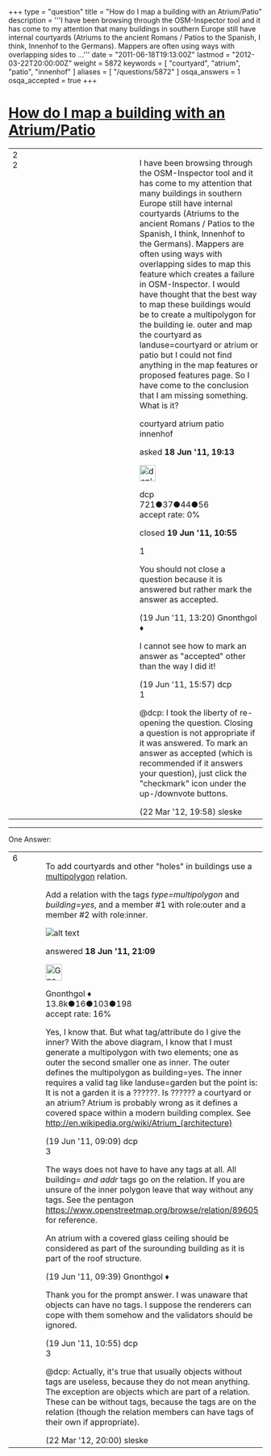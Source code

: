 +++
type = "question"
title = "How do I map a building with an Atrium/Patio"
description = '''I have been browsing through the OSM-Inspector tool and it has come to my attention that many buildings in southern Europe still have internal courtyards (Atriums to the ancient Romans / Patios to the Spanish, I think, Innenhof to the Germans). Mappers are often using ways with overlapping sides to ...'''
date = "2011-06-18T19:13:00Z"
lastmod = "2012-03-22T20:00:00Z"
weight = 5872
keywords = [ "courtyard", "atrium", "patio", "innenhof" ]
aliases = [ "/questions/5872" ]
osqa_answers = 1
osqa_accepted = true
+++

<div class="headNormal">

# [How do I map a building with an Atrium/Patio](/questions/5872/how-do-i-map-a-building-with-an-atriumpatio)

</div>

<div id="main-body">

<div id="askform">

<table id="question-table" style="width:100%;">
<colgroup>
<col style="width: 50%" />
<col style="width: 50%" />
</colgroup>
<tbody>
<tr>
<td style="width: 30px; vertical-align: top"><div class="vote-buttons">
<span id="post-5872-upvote" class="ajax-command post-vote up" rel="nofollow" title="I like this post (click again to cancel)"> </span>
<div id="post-5872-score" class="post-score" title="current number of votes">
2
</div>
<span id="post-5872-downvote" class="ajax-command post-vote down" rel="nofollow" title="I dont like this post (click again to cancel)"> </span> <span id="favorite-mark" class="ajax-command favorite-mark" rel="nofollow" title="mark/unmark this question as favorite (click again to cancel)"> </span>
<div id="favorite-count" class="favorite-count">
2
</div>
</div></td>
<td><div id="item-right">
<div class="question-body">
<p>I have been browsing through the OSM-Inspector tool and it has come to my attention that many buildings in southern Europe still have internal courtyards (Atriums to the ancient Romans / Patios to the Spanish, I think, Innenhof to the Germans). Mappers are often using ways with overlapping sides to map this feature which creates a failure in OSM-Inspector. I would have thought that the best way to map these buildings would be to create a multipolygon for the building ie. outer and map the courtyard as landuse=courtyard or atrium or patio but I could not find anything in the map features or proposed features page. So I have come to the conclusion that I am missing something. What is it?</p>
</div>
<div id="question-tags" class="tags-container tags">
<span class="post-tag tag-link-courtyard" rel="tag" title="see questions tagged &#39;courtyard&#39;">courtyard</span> <span class="post-tag tag-link-atrium" rel="tag" title="see questions tagged &#39;atrium&#39;">atrium</span> <span class="post-tag tag-link-patio" rel="tag" title="see questions tagged &#39;patio&#39;">patio</span> <span class="post-tag tag-link-innenhof" rel="tag" title="see questions tagged &#39;innenhof&#39;">innenhof</span>
</div>
<div id="question-controls" class="post-controls">
&#10;</div>
<div class="post-update-info-container">
<div class="post-update-info post-update-info-user">
<p>asked <strong>18 Jun '11, 19:13</strong></p>
<img src="https://secure.gravatar.com/avatar/cd4569f9fa1aac11eb6b19d6de309ea6?s=32&amp;d=identicon&amp;r=g" class="gravatar" width="32" height="32" alt="dcp&#39;s gravatar image" />
<p><span>dcp</span><br />
<span class="score" title="721 reputation points">721</span><span title="37 badges"><span class="badge1">●</span><span class="badgecount">37</span></span><span title="44 badges"><span class="silver">●</span><span class="badgecount">44</span></span><span title="56 badges"><span class="bronze">●</span><span class="badgecount">56</span></span><br />
<span class="accept_rate" title="Rate of the user&#39;s accepted answers">accept rate:</span> <span title="dcp has no accepted answers">0%</span></p>
</div>
<div class="post-update-info post-update-info-edited">
<p><span> closed <strong>19 Jun '11, 10:55</strong> </span></p>
</div>
</div>
<div id="comments-container-5872" class="comments-container">
<span id="5881"></span>
<div id="comment-5881" class="comment">
<div id="post-5881-score" class="comment-score">
1
</div>
<div class="comment-text">
<p>You should not close a question because it is answered but rather mark the answer as accepted.</p>
</div>
<div id="comment-5881-info" class="comment-info">
<span class="comment-age">(19 Jun '11, 13:20)</span> <span class="comment-user userinfo">Gnonthgol ♦</span>
</div>
</div>
<span id="5882"></span>
<div id="comment-5882" class="comment">
<div id="post-5882-score" class="comment-score">
&#10;</div>
<div class="comment-text">
<p>I cannot see how to mark an answer as "accepted" other than the way I did it!</p>
</div>
<div id="comment-5882-info" class="comment-info">
<span class="comment-age">(19 Jun '11, 15:57)</span> <span class="comment-user userinfo">dcp</span>
</div>
</div>
<span id="11436"></span>
<div id="comment-11436" class="comment">
<div id="post-11436-score" class="comment-score">
1
</div>
<div class="comment-text">
<p><span>@dcp</span>: I took the liberty of re-opening the question. Closing a question is not appropriate if it was answered. To mark an answer as accepted (which is recommended if it answers your question), just click the "checkmark" icon under the up-/downvote buttons.</p>
</div>
<div id="comment-11436-info" class="comment-info">
<span class="comment-age">(22 Mar '12, 19:58)</span> <span class="comment-user userinfo">sleske</span>
</div>
</div>
</div>
<div id="comment-tools-5872" class="comment-tools">
&#10;</div>
<div class="clear">
&#10;</div>
<div id="comment-5872-form-container" class="comment-form-container">
&#10;</div>
<div class="clear">
&#10;</div>
</div></td>
</tr>
</tbody>
</table>

------------------------------------------------------------------------

<div class="tabBar">

<span id="sort-top"></span>

<div class="headQuestions">

One Answer:

</div>

</div>

<span id="5873"></span>

<div id="answer-container-5873" class="answer accepted-answer">

<table style="width:100%;">
<colgroup>
<col style="width: 50%" />
<col style="width: 50%" />
</colgroup>
<tbody>
<tr>
<td style="width: 30px; vertical-align: top"><div class="vote-buttons">
<span id="post-5873-upvote" class="ajax-command post-vote up" rel="nofollow" title="I like this post (click again to cancel)"> </span>
<div id="post-5873-score" class="post-score" title="current number of votes">
6
</div>
<span id="post-5873-downvote" class="ajax-command post-vote down" rel="nofollow" title="I dont like this post (click again to cancel)"> </span> <span class="accept-answer on" rel="nofollow" title="dcp has selected this answer as the correct answer"> </span>
</div></td>
<td><div class="item-right">
<div class="answer-body">
<p>To add courtyards and other "holes" in buildings use a <a href="https://wiki.openstreetmap.org/wiki/Multipolygon">multipolygon</a> relation.</p>
<p>Add a relation with the tags <em>type=multipolygon</em> and <em>building=yes</em>, and a member #1 with role:outer and a member #2 with role:inner.</p>
<p><img src="https://wiki.openstreetmap.org/w/images/thumb/b/b4/Multipolygon_Illustration_1.svg/400px-Multipolygon_Illustration_1.svg.png" alt="alt text" /></p>
</div>
<div class="answer-controls post-controls">
&#10;</div>
<div class="post-update-info-container">
<div class="post-update-info post-update-info-user">
<p>answered <strong>18 Jun '11, 21:09</strong></p>
<img src="https://secure.gravatar.com/avatar/44a4438f0146dfd898e24c221fd28b58?s=32&amp;d=identicon&amp;r=g" class="gravatar" width="32" height="32" alt="Gnonthgol&#39;s gravatar image" />
<p><span>Gnonthgol ♦</span><br />
<span class="score" title="13750 reputation points"><span>13.8k</span></span><span title="16 badges"><span class="badge1">●</span><span class="badgecount">16</span></span><span title="103 badges"><span class="silver">●</span><span class="badgecount">103</span></span><span title="198 badges"><span class="bronze">●</span><span class="badgecount">198</span></span><br />
<span class="accept_rate" title="Rate of the user&#39;s accepted answers">accept rate:</span> <span title="Gnonthgol has 57 accepted answers">16%</span></p>
</img>
</div>
</div>
<div id="comments-container-5873" class="comments-container">
<span id="5878"></span>
<div id="comment-5878" class="comment">
<div id="post-5878-score" class="comment-score">
&#10;</div>
<div class="comment-text">
<p>Yes, I know that. But what tag/attribute do I give the inner? With the above diagram, I know that I must generate a multipolygon with two elements; one as outer the second smaller one as inner. The outer defines the multipolygon as building=yes. The inner requires a valid tag like landuse=garden but the point is: It is not a garden it is a ??????. Is ?????? a courtyard or an atrium? Atrium is probably wrong as it defines a covered space within a modern building complex. See <a href="http://en.wikipedia.org/wiki/Atrium_(architecture)">http://en.wikipedia.org/wiki/Atrium_(architecture)</a></p>
</div>
<div id="comment-5878-info" class="comment-info">
<span class="comment-age">(19 Jun '11, 09:09)</span> <span class="comment-user userinfo">dcp</span>
</div>
</div>
<span id="5879"></span>
<div id="comment-5879" class="comment">
<div id="post-5879-score" class="comment-score">
3
</div>
<div class="comment-text">
<p>The ways does not have to have any tags at all. All building= <em>and addr</em> tags go on the relation. If you are unsure of the inner polygon leave that way without any tags. See the pentagon <a href="https://www.openstreetmap.org/browse/relation/89605">https://www.openstreetmap.org/browse/relation/89605</a> for reference.</p>
<p>An atrium with a covered glass ceiling should be considered as part of the surounding building as it is part of the roof structure.</p>
</div>
<div id="comment-5879-info" class="comment-info">
<span class="comment-age">(19 Jun '11, 09:39)</span> <span class="comment-user userinfo">Gnonthgol ♦</span>
</div>
</div>
<span id="5880"></span>
<div id="comment-5880" class="comment">
<div id="post-5880-score" class="comment-score">
&#10;</div>
<div class="comment-text">
<p>Thank you for the prompt answer. I was unaware that objects can have no tags. I suppose the renderers can cope with them somehow and the validators should be ignored.</p>
</div>
<div id="comment-5880-info" class="comment-info">
<span class="comment-age">(19 Jun '11, 10:55)</span> <span class="comment-user userinfo">dcp</span>
</div>
</div>
<span id="11437"></span>
<div id="comment-11437" class="comment">
<div id="post-11437-score" class="comment-score">
3
</div>
<div class="comment-text">
<p><span>@dcp</span>: Actually, it's true that usually objects without tags are useless, because they do not mean anything. The exception are objects which are part of a relation. These can be without tags, because the tags are on the relation (though the relation members can have tags of their own if appropriate).</p>
</div>
<div id="comment-11437-info" class="comment-info">
<span class="comment-age">(22 Mar '12, 20:00)</span> <span class="comment-user userinfo">sleske</span>
</div>
</div>
</div>
<div id="comment-tools-5873" class="comment-tools">
&#10;</div>
<div class="clear">
&#10;</div>
<div id="comment-5873-form-container" class="comment-form-container">
&#10;</div>
<div class="clear">
&#10;</div>
</div></td>
</tr>
</tbody>
</table>

</div>

<div class="paginator-container-left">

</div>

</div>

</div>


